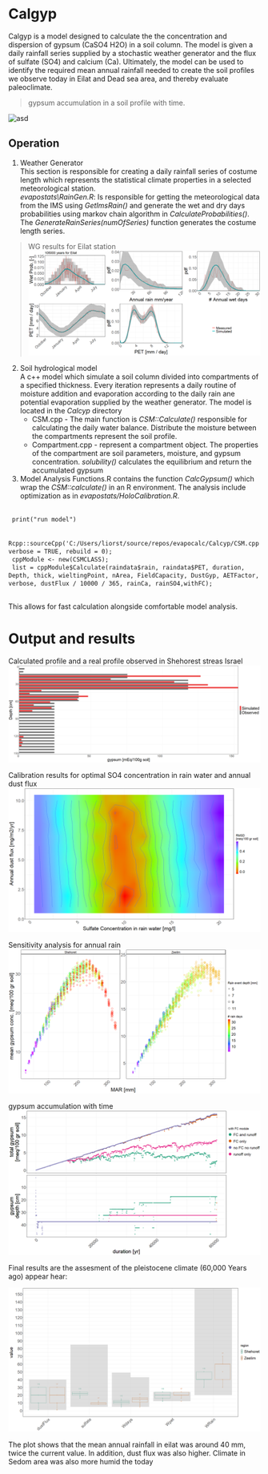 ﻿

# Calgyp
Calgyp is a model designed to calculate the the concentration and dispersion of gypsum (CaSO4 H2O)  in a soil column. The model is given a daily rainfall series supplied by a stochastic weather generator and the flux of sulfate (SO4) and calcium (Ca). Ultimately, the model can be used to identify the required mean annual rainfall needed to create the soil profiles we observe today in Eilat and Dead sea area, and thereby evaluate paleoclimate. 
  
  

> gypsum accumulation in a soil profile with time. 

![asd](https://media.giphy.com/media/BGrb9vc3Eb7t9A0hug/giphy.gif)
 
## Operation

 1. Weather Generator  
	 This section is responsible for creating a daily rainfall series of costume length which represents the statistical climate properties in a selected meteorological station.  
	 *evapostats\RainGen.R*: Is responsible for getting the meteorological data from the IMS using *GetImsRain()* and generate the wet and dry days probabilities using markov chain algorithm    in *CalculateProbabilities()*. The *GenerateRainSeries(numOfSeries)* function generates the costume length series.
> WG results for Eilat station  
![WG results for Eilat station](plots/EilatWG.png)  
 2. Soil hydrological model  
	A c++ model which simulate a soil column divided into compartments of a specified thickness.   Every iteration represents a daily routine of moisture addition and evaporation according to the daily rain ane potential evaporation supplied by the weather generator. The model is located in the *Calcyp* directory
	 - CSM.cpp - The main function is  *CSM::Calculate()* responsible for calculating the daily water balance. Distribute the moisture between the compartments represent the soil profile. 
	 - Compartment.cpp - represent a compartment object. The properties of the compartment are soil parameters, moisture, and gypsum concentration. *solubility()* calculates the equilibrium and return the accumulated gypsum
3.  Model Analysis 
	Functions.R contains the function *CalcGypsum()* which wrap the *CSM::calculate()* in an R environment. The analysis include optimization as in *evapostats/HoloCalibration.R*.
 
<pre><code>
 print("run model") <br />   
 Rcpp::sourceCpp('C:/Users/liorst/source/repos/evapocalc/Calcyp/CSM.cpp', verbose = TRUE, rebuild = 0);      
 cppModule <- new(CSMCLASS);  
 list = cppModule$Calculate(raindata$rain, raindata$PET, duration, Depth, thick, wieltingPoint, nArea, FieldCapacity, DustGyp, AETFactor, verbose, dustFlux / 10000 / 365, rainCa, rainSO4,withFC);  
 </code></pre>
 This allows for fast calculation alongside comfortable model analysis.

# Output and results

Calculated profile and a real profile observed in Shehorest streas Israel
 ![Calculated profile and a real profile observed in Shehorest streas Israel](plots/example.png)
 
 
 Calibration results for optimal SO4 concentration in rain water and annual dust flux
  ![Calibration results for optimal SO4 concentration in rain water and annual dust flux](plots/CalibrationConcOnly.png)

Sensitivity analysis for annual rain
  ![Sensitivity analysis for annual rain](plots/SensTotal.png)

gypsum accumulation with time
  ![gypsum accumulation with time](plots/modulesAfterCorrection.png)

  
 Final results are the assesment of the pleistocene climate (60,000 Years ago) appear hear:
 
![gypsum accumulation with time](plots/boxplotWithRange2.png)

The plot shows that the mean annual rainfall in eilat was around 40 mm, twice the current value. In addition, dust flux was also higher.
Climate in Sedom area was also more humid the today
 
 


    

	

    

